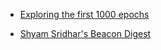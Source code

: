 - [Exploring the first 1000 epochs](https://ethereum.github.io/rig/posdata/notebooks/mainnet_explore.html)

- [Shyam Sridhar's Beacon Digest](https://shsr2001.github.io/beacondigest)
